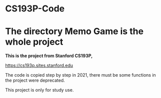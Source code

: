 # CS193P-Code
# The directory Memo Game is the whole project
**This is the project from Stanford CS193P,** 

https://cs193p.sites.stanford.edu

The code is copied step by step in 2021, there must be some functions in the project were deprecated.

This project is only for study use.
